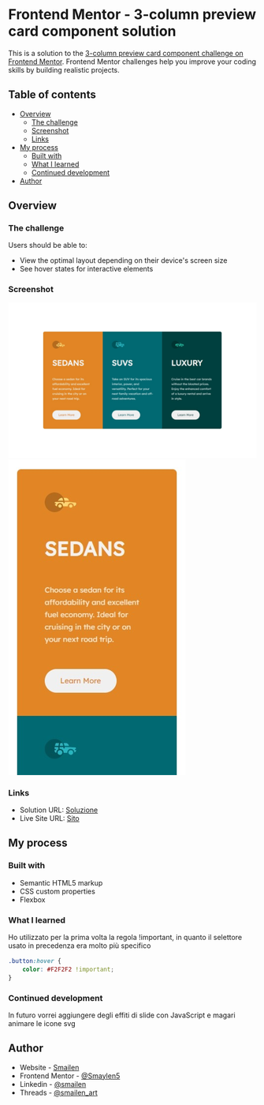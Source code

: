 # Frontend Mentor - 3-column preview card component solution

This is a solution to the [3-column preview card component challenge on Frontend Mentor](https://www.frontendmentor.io/challenges/3column-preview-card-component-pH92eAR2-). Frontend Mentor challenges help you improve your coding skills by building realistic projects. 

## Table of contents

- [Overview](#overview)
  - [The challenge](#the-challenge)
  - [Screenshot](#screenshot)
  - [Links](#links)
- [My process](#my-process)
  - [Built with](#built-with)
  - [What I learned](#what-i-learned)
  - [Continued development](#continued-development)
- [Author](#author)


## Overview

### The challenge

Users should be able to:

- View the optimal layout depending on their device's screen size
- See hover states for interactive elements

### Screenshot

![desktop](./screenshot/desktop.jpeg)
![smartphone](./screenshot/smartphone.jpeg)


### Links

- Solution URL: [Soluzione](https://github.com/Smailen5/Frontend-Mentor-Challenge/tree/main/3-column-preview-card-component-main-main)
- Live Site URL: [Sito](https://smailen5.github.io/Frontend-Mentor-Challenge/3-column-preview-card-component-main-main/)

## My process

### Built with

- Semantic HTML5 markup
- CSS custom properties
- Flexbox


### What I learned

Ho utilizzato per la prima volta la regola !important, in quanto il selettore usato in precedenza era molto più specifico

```css
.button:hover {
    color: #F2F2F2 !important;
}
```


### Continued development

In futuro vorrei aggiungere degli effiti di slide con JavaScript e magari animare le icone svg


## Author

- Website - [Smailen](https://github.com/Smailen5)
- Frontend Mentor - [@Smaylen5](https://www.frontendmentor.io/profile/Smailen5)
- Linkedin - [@smailen](https://www.linkedin.com/in/smailen-vargas/)
- Threads - [@smailen_art](https://www.threads.net/@smailen_art)
